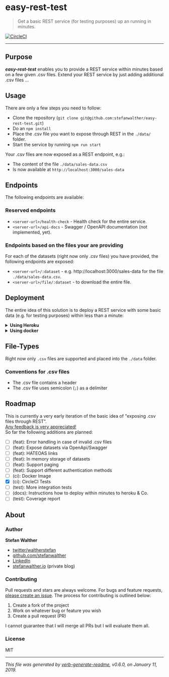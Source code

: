 # easy-rest-test

> Get a basic REST service (for testing purposes) up an running in minutes.

[![CircleCI](https://img.shields.io/circleci/project/github/stefanwalther/easy-rest-test.svg)](https://circleci.com/gh/stefanwalther/easy-rest-test)

---

## Purpose
**_easy-rest-test_** enables you to provide a REST service within minutes based on a few given .csv files.
Extend your REST service by just adding additional .csv files ...

## Usage
There are only a few steps you need to follow:

- Clone the repository (`git clone git@github.com:stefanwalther/easy-rest-test.git`)
- Do an `npm install`
- Place the .csv file you want to expose through REST in the `./data/` folder.
- Start the service by running `npm run start`

Your .csv files are now exposed as a REST endpoint, e.g.:

- The content of the file `./data/sales-data.csv`
- Is now available at `http://localhost:3000/sales-data`

## Endpoints
The following endpoints are available:

### Reserved endpoints

- `<server-url>/health-check` - Health check for the entire service.
- `<server-url>/api-docs` - Swagger / OpenAPI documentation (not implemented, yet).

### Endpoints based on the files your are providing

For each of the datasets (right now only .csv files) you have provided, the following endpoints are exposed:

- `<server-url>/:dataset` - e.g. http://localhost:3000/sales-data for the file `./data/sales-data.csv`.
- `<server-url>/file/:dataset` - to download the entire file.

## Deployment
The entire idea of this solution is to deploy a REST service with some basic data (e.g. for testing purposes) within less than a minute:

<details>
<summary><strong>Using Heroku</strong></summary>
Assuming that you have cloned the repository, follow these steps to deploy your basic REST service:

- Make sure you have a Heroku account
- Create a new heroku app
- Give it a name, e.g `my-rest-service`
- Create the app (`Create app`)
- Under your newly created app, `Deploy`, choose `Deployment method` and select `GitHub`
- Enter the name of your GitHub repository and then click `Connect`
- That's it, deploy your service by
  - `Enable Automatic Deploys` or
  - manually using `Deploy Branch`
- Access one of your data-sources by hitting e.g `https://my-rest-service.herokuapp.com/sales-data`

</details>

<details>
<summary><strong>Using docker</strong></summary>
(TBD)
</details>

## File-Types
Right now only `.csv` files are supported and placed into the `./data` folder.

### Conventions for .csv files

- The .csv file contains a header
- The .csv file uses semicolon (`;`) as a delimiter

## Roadmap
This is currently a very early iteration of the basic idea of "exposing .csv files through REST".  
[Any feedback is very appreciated!](https://github.com/stefanwalther/csv-to-rest/issues)  
So far the following additions are planned:  

- [ ] (feat): Error handling in case of invalid .csv files
- [ ] (feat): Expose datasets via OpenApi/Swagger
- [ ] (feat): HATEOAS links
- [ ] (feat): In memory storage of datasets
- [ ] (feat): Support paging
- [ ] (feat): Support different authentication methods
- [ ] (ci): Docker Image
- [x] (ci): CircleCI Tests
- [ ] (test): More integration tests
- [ ] (docs): Instructions how to deploy within minutes to heroku & Co.
- [ ] (test): Coverage report

## About

### Author
**Stefan Walther**

* [twitter/waltherstefan](http://twitter.com/waltherstefan)  
* [github.com/stefanwalther](http://github.com/stefanwalther) 
* [LinkedIn](https://www.linkedin.com/in/stefanwalther/)
* [stefanwalther.io](http://stefanwalther.io) (private blog)

### Contributing
Pull requests and stars are always welcome. For bugs and feature requests, [please create an issue](https://github.com/stefanwalther/csv-to-rest/issues). The process for contributing is outlined below:

1. Create a fork of the project
2. Work on whatever bug or feature you wish
3. Create a pull request (PR)

I cannot guarantee that I will merge all PRs but I will evaluate them all.

### License
MIT

***

_This file was generated by [verb-generate-readme](https://github.com/verbose/verb-generate-readme), v0.6.0, on January 11, 2019._

